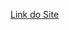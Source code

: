 <a href="[beautiful-feeling.surge.sh](http://beautiful-feeling.surge.sh/)" target="_blank">Link do Site</a>
